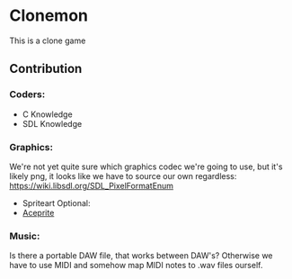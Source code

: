 # Clonemon
This is a clone game

## Contribution
### Coders:

- C Knowledge
- SDL Knowledge

### Graphics:
We're not yet quite sure which graphics codec we're going to use, but it's likely png, it looks like we have to source our own regardless: https://wiki.libsdl.org/SDL_PixelFormatEnum
- Spriteart
Optional:
- [Aceprite]

### Music:
Is there a portable DAW file, that works between DAW's? Otherwise we have to use MIDI and somehow map MIDI notes to .wav files ourself.

[Aceprite]: https://www.aseprite.org
